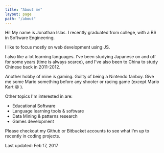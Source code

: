 ```yaml
---
title: "About me"
layout: page
path: "/about"
---
```


Hi! My name is Jonathan Islas. I recently graduated from college, with a BS in Software Engineering.

I like to focus mostly on web development using JS.

I also like a lot learning languages. I've been studying Japanese on and off for some years (time is always scarce), and I've also been to China to study Chinese back in 2011-2012.

Another hobby of mine is gaming. Guilty of being a Nintendo fanboy.
Give me some Mario something before any shooter or racing game (except Mario Kart :stuck_out_tongue_winking_eye: ).

Other topics I'm interested in are:
- Educational Software
- Language learning tools & software
- Data Mining & patterns research
- Games development

Please checkout my Github or Bitbucket accounts to see what I'm up to recently in coding projects.

Last updated: Feb 17, 2017
<!-- {p: style="font-size: 80%; font-style: italic; margin-left: 10px;"} -->
